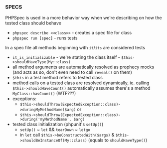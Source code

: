 ### SPECS
PHPSpec is used in a more behavior way when we're describing on how the tested class should behave
- `phpspec describe <<class>>` - creates a spec file for class
- `phpspec run [spec]` - runs tests

In a spec file all methods beginning with `it`/`its` are considered tests
- `it_is_initializable` - we're stating the class itself - `$this->shouldHaveType(My::class)`
- all method arguments are automatically resolved as prophecy mocks (and acts as so, don't even need to call `reveal()` on them)
- `$this` in a test method refers to tested class
- method calls on a tested class are resolved dynamically, ie. calling `$this->shouldHaveCount()` automatically assumes there's a method `MyClass::hasCount()` (WTF???) 
- exceptions:
    - `$this->shouldThrow(ExpectedException::class)->duringMyMethodName($arg)` or
    - `$this->shouldThrow(ExpectedException::class)->during('myMethodName', $arg)`
- tested class initialization (phpunit's `setUp()`)
    - `setUp()` ~ `let` && `tearDown` ~ `letgo`
    - in `let` call `$this->beConstructedWith($args)` & `$this->shouldBeInstanceOf(My::class)` (equals to `shouldHaveType()`)
